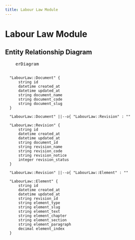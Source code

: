 ```yaml
---
title: Labour Law Module
---
```


# Labour Law Module

## Entity Relationship Diagram

<div class="not-prose">
  <pre class="mermaid">
    erDiagram

      "LabourLaw::Document" {
          string id
          datetime created_at
          datetime updated_at
          string document_name
          string document_code
          string document_slug
      }

      "LabourLaw::Document" ||--o{ "LabourLaw::Revision" : ""

      "LabourLaw::Revision" {
          string id
          datetime created_at
          datetime updated_at
          string document_id
          string revision_name
          string revision_code
          string revision_notice
          integer revision_status
      }

      "LabourLaw::Revision" ||--o{ "LabourLaw::Element" : ""

      "LabourLaw::Element" {
          string id
          datetime created_at
          datetime updated_at
          string revision_id
          string element_type
          string element_slug
          string element_text
          string element_chapter 
          string element_section 
          string element_paragraph 
          decimal element_index
      }

  </pre>
</div>
